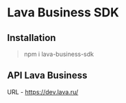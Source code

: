 # Lava Business SDK
## Installation
> npm i lava-business-sdk
## API Lava Business
URL - https://dev.lava.ru/